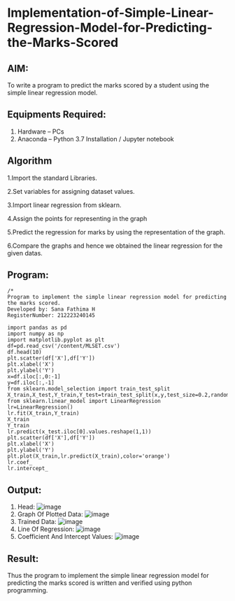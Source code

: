 # Implementation-of-Simple-Linear-Regression-Model-for-Predicting-the-Marks-Scored

## AIM:
To write a program to predict the marks scored by a student using the simple linear regression model.

## Equipments Required:
1. Hardware – PCs
2. Anaconda – Python 3.7 Installation / Jupyter notebook

## Algorithm
1.Import the standard Libraries.

2.Set variables for assigning dataset values.

3.Import linear regression from sklearn.

4.Assign the points for representing in the graph

5.Predict the regression for marks by using the representation of the graph.

6.Compare the graphs and hence we obtained the linear regression for the given datas.

## Program:
```
/*
Program to implement the simple linear regression model for predicting the marks scored.
Developed by: Sana Fathima H
RegisterNumber: 212223240145

import pandas as pd
import numpy as np
import matplotlib.pyplot as plt
df=pd.read_csv('/content/MLSET.csv')
df.head(10)
plt.scatter(df['X'],df['Y'])
plt.xlabel('X')
plt.ylabel('Y')
x=df.iloc[:,0:-1]
y=df.iloc[:,-1]
from sklearn.model_selection import train_test_split
X_train,X_test,Y_train,Y_test=train_test_split(x,y,test_size=0.2,random_state=0)
from sklearn.linear_model import LinearRegression
lr=LinearRegression()
lr.fit(X_train,Y_train)
X_train
Y_train
lr.predict(x_test.iloc[0].values.reshape(1,1))
plt.scatter(df['X'],df['Y'])
plt.xlabel('X')
plt.ylabel('Y')
plt.plot(X_train,lr.predict(X_train),color='orange')
lr.coef_
lr.intercept_
```
## Output:
1) Head:
![image](https://github.com/Sanafathima95773/Implementation-of-Simple-Linear-Regression-Model-for-Predicting-the-Marks-Scored/assets/147084627/487073a2-148b-48e1-99a0-25ed14b87ffc)
2) Graph Of Plotted Data:
![image](https://github.com/Sanafathima95773/Implementation-of-Simple-Linear-Regression-Model-for-Predicting-the-Marks-Scored/assets/147084627/ba5f8f03-9205-4a13-8eeb-200e370caa36)
3) Trained Data:
![image](https://github.com/Sanafathima95773/Implementation-of-Simple-Linear-Regression-Model-for-Predicting-the-Marks-Scored/assets/147084627/1bf9af67-cf12-4f8b-b8c0-98e176830e81)
4) Line Of Regression:
![image](https://github.com/Sanafathima95773/Implementation-of-Simple-Linear-Regression-Model-for-Predicting-the-Marks-Scored/assets/147084627/d3c3d2d1-dc6e-4f6a-81d7-82e1ae60a756)
5) Coefficient And Intercept Values:
![image](https://github.com/Sanafathima95773/Implementation-of-Simple-Linear-Regression-Model-for-Predicting-the-Marks-Scored/assets/147084627/28df51fd-caae-494e-bd14-dfc1434fb516)

## Result:
Thus the program to implement the simple linear regression model for predicting the marks scored is written and verified using python programming.
